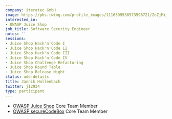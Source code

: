 ```yaml
---
company: iteratec GmbH
image: https://pbs.twimg.com/profile_images/1116399538573598721/ZoZjMijm_400x400.jpg
interested_in:
- OWASP Juice Shop
job_title: Software Security Engineer
notes: ''
sessions:
- Juice Shop Hack'n'Code I
- Juice Shop Hack'n'Code II
- Juice Shop Hack'n'Code III
- Juice Shop Hack'n'Code IV
- Juice Shop Challenge Refactoring
- Juice Shop Round Table
- Juice Shop Release Night
status: add-details
title: Jannik Hollenbach
twitter: j12934
type: participant
---
```


- [OWASP Juice Shop](https://www.owasp.org/index.php/OWASP_Juice_Shop_Project) Core Team Member
- [OWASP secureCodeBox](https://github.com/secureCodeBox/secureCodeBox) Core Team Member